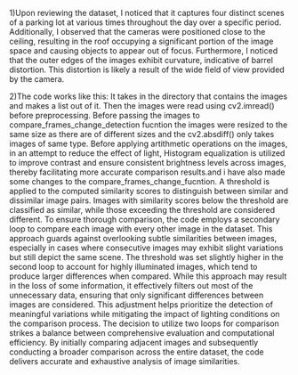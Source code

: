1)Upon reviewing the dataset, I noticed that it captures four distinct scenes of a parking lot at various times throughout the day over a specific period. Additionally, I observed that the cameras were positioned close to the ceiling, resulting in the roof occupying a significant portion of the image space and causing objects to appear out of focus. Furthermore, I noticed that the outer edges of the images exhibit curvature, indicative of barrel distortion. This distortion is likely a result of the wide field of view provided by the camera.


2)The code works like this: It takes in the directory that contains the images and makes a list out of it. Then the images were read using cv2.imread() before preprocessing. Before passing the images to compare_frames_change_detection fucntion the images were resized to the same size as there are of different sizes and the cv2.absdiff() only takes images of same type.
Before applying artithmetic operations on the images, in an attempt to reduce the effect of light, Histogram equalization is utilized to improve contrast and ensure consistent brightness levels across images, thereby facilitating more accurate comparison results.and i have also made some changes to the compare_frames_change_fucntion.
A threshold is applied to the computed similarity scores to distinguish between similar and dissimilar image pairs. Images with similarity scores below the threshold are classified as similar, while those exceeding the threshold are considered different.
To ensure thorough comparison, the code employs a secondary loop to compare each image with every other image in the dataset. This approach guards against overlooking subtle similarities between images, especially in cases where consecutive images may exhibit slight variations but still depict the same scene.
The threshold was set slightly higher in the second loop to account for highly illuminated images, which tend to produce larger differences when compared. While this approach may result in the loss of some information, it effectively filters out most of the unnecessary data, ensuring that only significant differences between images are considered. This adjustment helps prioritize the detection of meaningful variations while mitigating the impact of lighting conditions on the comparison process.
The decision to utilize two loops for comparison strikes a balance between comprehensive evaluation and computational efficiency. By initially comparing adjacent images and subsequently conducting a broader comparison across the entire dataset, the code delivers accurate and exhaustive analysis of image similarities.
